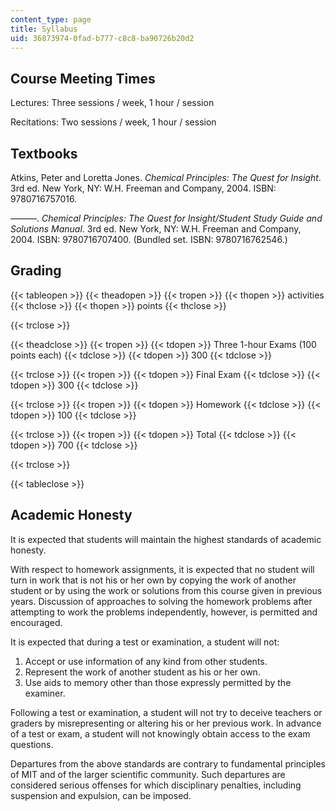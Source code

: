 ```yaml
---
content_type: page
title: Syllabus
uid: 36873974-0fad-b777-c8c8-ba90726b20d2
---
```


Course Meeting Times
--------------------

Lectures: Three sessions / week, 1 hour / session

Recitations: Two sessions / week, 1 hour / session

Textbooks
---------

Atkins, Peter and Loretta Jones. _Chemical Principles: The Quest for Insight_. 3rd ed. New York, NY: W.H. Freeman and Company, 2004. ISBN: 9780716757016.

———. _Chemical Principles: The Quest for Insight/Student Study Guide and Solutions Manual_. 3rd ed. New York, NY: W.H. Freeman and Company, 2004. ISBN: 9780716707400. (Bundled set. ISBN: 9780716762546.)

Grading
-------

{{< tableopen >}}
{{< theadopen >}}
{{< tropen >}}
{{< thopen >}}
activities
{{< thclose >}}
{{< thopen >}}
points
{{< thclose >}}

{{< trclose >}}

{{< theadclose >}}
{{< tropen >}}
{{< tdopen >}}
Three 1-hour Exams (100 points each)
{{< tdclose >}}
{{< tdopen >}}
300
{{< tdclose >}}

{{< trclose >}}
{{< tropen >}}
{{< tdopen >}}
Final Exam
{{< tdclose >}}
{{< tdopen >}}
300
{{< tdclose >}}

{{< trclose >}}
{{< tropen >}}
{{< tdopen >}}
Homework
{{< tdclose >}}
{{< tdopen >}}
100
{{< tdclose >}}

{{< trclose >}}
{{< tropen >}}
{{< tdopen >}}
Total
{{< tdclose >}}
{{< tdopen >}}
700
{{< tdclose >}}

{{< trclose >}}

{{< tableclose >}}

Academic Honesty
----------------

It is expected that students will maintain the highest standards of academic honesty.

With respect to homework assignments, it is expected that no student will turn in work that is not his or her own by copying the work of another student or by using the work or solutions from this course given in previous years. Discussion of approaches to solving the homework problems after attempting to work the problems independently, however, is permitted and encouraged.

It is expected that during a test or examination, a student will not:

1.  Accept or use information of any kind from other students.
2.  Represent the work of another student as his or her own.
3.  Use aids to memory other than those expressly permitted by the examiner.

Following a test or examination, a student will not try to deceive teachers or graders by misrepresenting or altering his or her previous work. In advance of a test or exam, a student will not knowingly obtain access to the exam questions.

Departures from the above standards are contrary to fundamental principles of MIT and of the larger scientific community. Such departures are considered serious offenses for which disciplinary penalties, including suspension and expulsion, can be imposed.